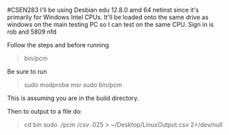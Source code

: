 #CSEN283
I'll be using Desbian edu 12.8.0 amd 64 netinst since it's primarily for Windows Intel CPUs. It'll be loaded onto the same drive as windows on the main testing PC so I can test on the same CPU. 
Sign in is rob and 5809
nfd

Follow the steps and before running 
>bin/pcm

Be sure to run
>sudo modprobe msr
>sudo bin/pcm

This is assuming you are in the build directory.

Then to output to a file do:
> cd bin
> sudo ./pcm /csv .025 > ~/Desktop/LinuxOutput.csv 2>/dev/null